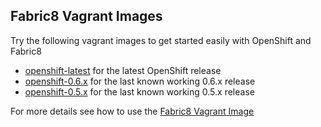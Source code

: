 ## Fabric8 Vagrant Images

Try the following vagrant images to get started easily with OpenShift and Fabric8

* [openshift-latest](openshift-latest) for the latest OpenShift release
* [openshift-0.6.x](openshift-0.6.x) for the last known working 0.6.x release
* [openshift-0.5.x](openshift-0.5.x) for the last known working 0.5.x release

For more details see how to use the [Fabric8 Vagrant Image](http://fabric8.io/guide/openShiftWithFabric8Vagrant.html)